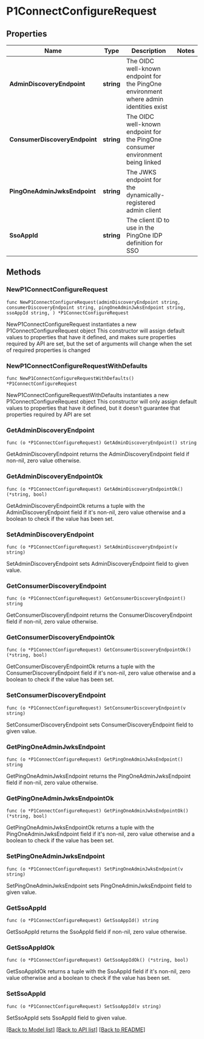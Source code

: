 # P1ConnectConfigureRequest

## Properties

Name | Type | Description | Notes
------------ | ------------- | ------------- | -------------
**AdminDiscoveryEndpoint** | **string** | The OIDC well-known endpoint for the PingOne environment where admin identities exist | 
**ConsumerDiscoveryEndpoint** | **string** | The OIDC well-known endpoint for the PingOne consumer environment being linked | 
**PingOneAdminJwksEndpoint** | **string** | The JWKS endpoint for the dynamically-registered admin client | 
**SsoAppId** | **string** | The client ID to use in the PingOne IDP definition for SSO | 

## Methods

### NewP1ConnectConfigureRequest

`func NewP1ConnectConfigureRequest(adminDiscoveryEndpoint string, consumerDiscoveryEndpoint string, pingOneAdminJwksEndpoint string, ssoAppId string, ) *P1ConnectConfigureRequest`

NewP1ConnectConfigureRequest instantiates a new P1ConnectConfigureRequest object
This constructor will assign default values to properties that have it defined,
and makes sure properties required by API are set, but the set of arguments
will change when the set of required properties is changed

### NewP1ConnectConfigureRequestWithDefaults

`func NewP1ConnectConfigureRequestWithDefaults() *P1ConnectConfigureRequest`

NewP1ConnectConfigureRequestWithDefaults instantiates a new P1ConnectConfigureRequest object
This constructor will only assign default values to properties that have it defined,
but it doesn't guarantee that properties required by API are set

### GetAdminDiscoveryEndpoint

`func (o *P1ConnectConfigureRequest) GetAdminDiscoveryEndpoint() string`

GetAdminDiscoveryEndpoint returns the AdminDiscoveryEndpoint field if non-nil, zero value otherwise.

### GetAdminDiscoveryEndpointOk

`func (o *P1ConnectConfigureRequest) GetAdminDiscoveryEndpointOk() (*string, bool)`

GetAdminDiscoveryEndpointOk returns a tuple with the AdminDiscoveryEndpoint field if it's non-nil, zero value otherwise
and a boolean to check if the value has been set.

### SetAdminDiscoveryEndpoint

`func (o *P1ConnectConfigureRequest) SetAdminDiscoveryEndpoint(v string)`

SetAdminDiscoveryEndpoint sets AdminDiscoveryEndpoint field to given value.


### GetConsumerDiscoveryEndpoint

`func (o *P1ConnectConfigureRequest) GetConsumerDiscoveryEndpoint() string`

GetConsumerDiscoveryEndpoint returns the ConsumerDiscoveryEndpoint field if non-nil, zero value otherwise.

### GetConsumerDiscoveryEndpointOk

`func (o *P1ConnectConfigureRequest) GetConsumerDiscoveryEndpointOk() (*string, bool)`

GetConsumerDiscoveryEndpointOk returns a tuple with the ConsumerDiscoveryEndpoint field if it's non-nil, zero value otherwise
and a boolean to check if the value has been set.

### SetConsumerDiscoveryEndpoint

`func (o *P1ConnectConfigureRequest) SetConsumerDiscoveryEndpoint(v string)`

SetConsumerDiscoveryEndpoint sets ConsumerDiscoveryEndpoint field to given value.


### GetPingOneAdminJwksEndpoint

`func (o *P1ConnectConfigureRequest) GetPingOneAdminJwksEndpoint() string`

GetPingOneAdminJwksEndpoint returns the PingOneAdminJwksEndpoint field if non-nil, zero value otherwise.

### GetPingOneAdminJwksEndpointOk

`func (o *P1ConnectConfigureRequest) GetPingOneAdminJwksEndpointOk() (*string, bool)`

GetPingOneAdminJwksEndpointOk returns a tuple with the PingOneAdminJwksEndpoint field if it's non-nil, zero value otherwise
and a boolean to check if the value has been set.

### SetPingOneAdminJwksEndpoint

`func (o *P1ConnectConfigureRequest) SetPingOneAdminJwksEndpoint(v string)`

SetPingOneAdminJwksEndpoint sets PingOneAdminJwksEndpoint field to given value.


### GetSsoAppId

`func (o *P1ConnectConfigureRequest) GetSsoAppId() string`

GetSsoAppId returns the SsoAppId field if non-nil, zero value otherwise.

### GetSsoAppIdOk

`func (o *P1ConnectConfigureRequest) GetSsoAppIdOk() (*string, bool)`

GetSsoAppIdOk returns a tuple with the SsoAppId field if it's non-nil, zero value otherwise
and a boolean to check if the value has been set.

### SetSsoAppId

`func (o *P1ConnectConfigureRequest) SetSsoAppId(v string)`

SetSsoAppId sets SsoAppId field to given value.



[[Back to Model list]](../README.md#documentation-for-models) [[Back to API list]](../README.md#documentation-for-api-endpoints) [[Back to README]](../README.md)


